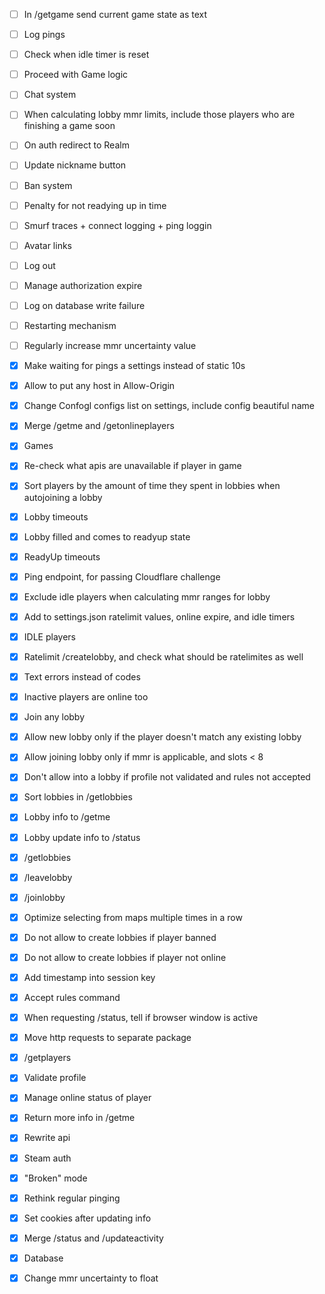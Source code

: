 - [ ] In /getgame send current game state as text
- [ ] Log pings
- [ ] Check when idle timer is reset
- [ ] Proceed with Game logic
- [ ] Chat system
- [ ] When calculating lobby mmr limits, include those players who are finishing a game soon
- [ ] On auth redirect to Realm
- [ ] Update nickname button
- [ ] Ban system
- [ ] Penalty for not readying up in time
- [ ] Smurf traces + connect logging + ping loggin
- [ ] Avatar links
- [ ] Log out
- [ ] Manage authorization expire
- [ ] Log on database write failure
- [ ] Restarting mechanism
- [ ] Regularly increase mmr uncertainty value

- [x] Make waiting for pings a settings instead of static 10s
- [x] Allow to put any host in Allow-Origin
- [x] Change Confogl configs list on settings, include config beautiful name
- [x] Merge /getme and /getonlineplayers
- [x] Games
- [x] Re-check what apis are unavailable if player in game
- [x] Sort players by the amount of time they spent in lobbies when autojoining a lobby
- [x] Lobby timeouts
- [x] Lobby filled and comes to readyup state
- [x] ReadyUp timeouts
- [x] Ping endpoint, for passing Cloudflare challenge
- [x] Exclude idle players when calculating mmr ranges for lobby
- [x] Add to settings.json ratelimit values, online expire, and idle timers
- [x] IDLE players
- [x] Ratelimit /createlobby, and check what should be ratelimites as well
- [x] Text errors instead of codes
- [x] Inactive players are online too
- [x] Join any lobby
- [x] Allow new lobby only if the player doesn't match any existing lobby
- [x] Allow joining lobby only if mmr is applicable, and slots < 8
- [x] Don't allow into a lobby if profile not validated and rules not accepted
- [x] Sort lobbies in /getlobbies
- [x] Lobby info to /getme
- [x] Lobby update info to /status
- [x] /getlobbies
- [x] /leavelobby
- [x] /joinlobby
- [x] Optimize selecting from maps multiple times in a row
- [x] Do not allow to create lobbies if player banned
- [x] Do not allow to create lobbies if player not online
- [x] Add timestamp into session key
- [x] Accept rules command
- [x] When requesting /status, tell if browser window is active
- [x] Move http requests to separate package
- [x] /getplayers
- [x] Validate profile
- [x] Manage online status of player
- [x] Return more info in /getme
- [x] Rewrite api
- [x] Steam auth
- [x] "Broken" mode
- [x] Rethink regular pinging
- [x] Set cookies after updating info
- [x] Merge /status and /updateactivity
- [x] Database
- [x] Change mmr uncertainty to float
